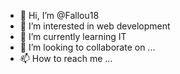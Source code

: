 - 👋 Hi, I’m @Fallou18
- 👀 I’m interested in web development
- 🌱 I’m currently learning IT
- 💞️ I’m looking to collaborate on ...
- 📫 How to reach me ...

<!---
Fallou18/Fallou18 is a ✨ special ✨ repository because its `README.md` (this file) appears on your GitHub profile.
You can click the Preview link to take a look at your changes.
--->
